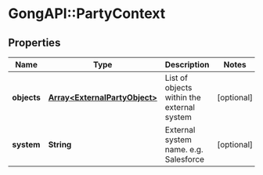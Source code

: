 # GongAPI::PartyContext

## Properties
Name | Type | Description | Notes
------------ | ------------- | ------------- | -------------
**objects** | [**Array&lt;ExternalPartyObject&gt;**](ExternalPartyObject.md) |  List of objects within the external system | [optional] 
**system** | **String** | External system name. e.g. Salesforce | [optional] 

